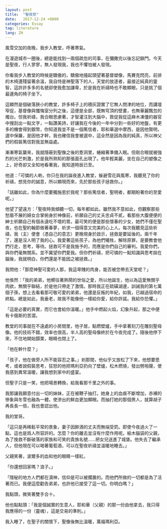```yaml
---
layout: post
title:  "聖夜祭"
date:   2017-12-24 +0800
categories: Essay
tag: literature
lang: ZH
---
```


風雪交加的夜晚，我步入教堂，呼著寒氣。

在漫遊城市一圈後，總是能找到一兩個疏忽的司事，在彌撒完以後忘記鎖門。今天是聖夜，行人寥寥，無人發現我，我也不懼怕被人發現。

你看我步入教堂的時候是驕傲的，驕傲地擡起頭望著基督塑像，馬賽克閃亮，前排的木椅還殘留著余溫，我自恃是神聖落下的人，天堂的放逐者，最接近純真的靈智，這許許多多的名號卻使我愈加謙卑，於是我在祈禱時也不敢顯眼，只是挑了個最邊角的椅子坐下。

這顯然是個破落狹小的教堂，許多椅子上的積灰證實了它無人問津的地位，而講壇窄促，基督像與懺悔室分列之後，這便是全部，既無穹頂的壁畫，也無華麗飄忽的燭台。但我祈禱，我合眼思慮著，才智灌注到大腦中，敦促我從這麻木凍僵的器官中搜刮出一點文字，一點讚美詩，好讓我在今後的一年中分到一些好的地盤，有更多的機會得到銀幣，你知道我並不是一個篤信者，耶和華選中摩西，是因他賢明，選中保羅，是因他才幹，我也確信我會被選中，這全然是因為我的純真，所以神父們的假裝篤信對我並無益處。

漸漸寒氣襲來，我就隱蔽到聖像之後的愙洞里，蜷縮著準備入眠。但剛合眼就被強烈的光芒刺激，於是我所熟知的那張面孔出現了。他年輕美麗，坐在自己的塑像之上，好奇卻又全知地看著我，我知道時辰已至。

他道：「可憐的人喲，你只在我的誕夜進入教堂，躲避雪花與風寒，我聽見了你的祈禱，想見你的誠意，所以顯現而來，先於那些孩子拯救你。」

「話雖如此，你為什麼要獨施恩於我呢？那些篤信者，聖明者，都期盼著你的至愛呢。」

他望了望遠方：「聖夜時我傾聽一切，每年都如此。雖然我不意如此，但觀察那些愁眉不展的婦女合掌俯身於神像前，祈願自己的丈夫忠貞不貳，看那些大腹便便的紳士祈願自己有個永遠吃不壞的胃。最可笑的便是那些懷春的少女，她們不僅在聖夜，也在聖約翰節做著春夢，祈求一個得意又完美的心上人。每次我聽見這些祈禱，我（主）便會（憑自己的意志）更晚現身於啟示，拯救是要延後的。兩千年了，還是沒人明了我的心。我愛著這些孩子，為他們犧牲，解除原罪，是要教會他們行走，思考，等待。拯救可不是我施予的，而應是你們自己的審判。我愛你們，與你們毫無關系。並不冀望你們愛我。但你們祈禱，把可憐的一點知識與思考拋在腦後，我就明白，你們還是不能因之被拯救。」

我問他：「那麼神聖可愛的人那，我這卑賤的肉身，能否被您帶去天堂呢？」

他悵然：「我的弟弟，他嚮往著熱鬧的世俗之愛，所以他誕生，他以為這愛無關乎肉欲，無關乎聯結，於是他只帶走了激情。那時我正在硫磺湖邊，訓誡我的第七萬個子孫，想上去看看那可敬可愛的弟弟，他還是反叛的年紀，如我，已越過宿命的終點。總是如此，我垂老，故我不能像他一樣給你愛，給你許諾。我給你恐懼。」

「這是必要的真實，而它也會給你溫暖。」他手中燃起火焰，幻象升起，那之中便有卡俄斯的苦澀。

教堂的司事就在不遠處的小房間里，他孑居，點燃壁爐，手中拿著刻刀在雕刻聖母像。他的技術不錯，效率也很高，半人高的聖母像終於在今夜完成了。隨後他停下來，不住地開始顫栗，眼睛也閉上了。

「他在幹什麼？」

「孩子，他在做旁人所不能容忍之事。」剎那間，他似乎又放松了下來，他想要思考，或者說假裝思考，狂怒的他把瑪利亞扔向了壁爐，松木燃燒，發出劈啪聲，使我感到異常溫暖，讓我想到家中的盛宴。

但聖子只是一笑，他把場景轉換，給我看那千里之外的事。

我那讓我願意付出一切的妹妹，正在被鞭子抽打。她身上的血痕不斷增加，赤裸的慘象與冬雪也融為一體，使滲出的鮮血更加顯眼。而抽打她的那個男人，就算胡子再長長一倍，我也會認出他。

我的堂哥。

「這只是再稀鬆平常的景象，妻子因醉酒的丈夫而無端受罰。即使今夜過火了一點，這也是爲人所容許的。怎麼？你的離去並沒有什麼作用呢。榆木腦袋的父親，為了挽救不斷破落的家族和可笑的貴族名號……把女兒送進了城堡。他失去了繼承人，但他現在可以喝著葡萄酒，可以在聖夜祈禱並溫暖地睡去。」

父親笑著，波爾多的血和他的眼睛一樣紅。

「你還想回家嗎？浪子。」

「隱秘的地方人們都在瀆神，信仰是可以被擱置的。而他們所做的一切都是為了活著而已。我便這麼勸告弟弟，也許他已接受了這一切。你明白嗎？」

我點頭，微笑著雙手合十。

他也點點頭：「我是個誠實的生意人，耶和華（父親）的那一份由他拿去，我只得我應得的一份（靈魂），這是交易的準則。」

我入睡了，在聖子的關懷下，聖像後無比溫暖，萬福瑪利亞。
